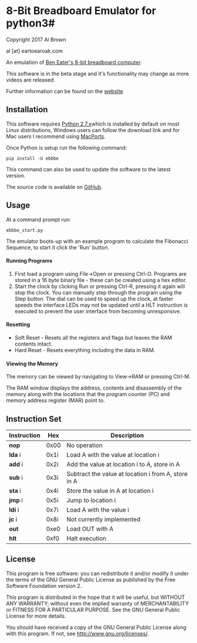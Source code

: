 # 8-Bit Breadboard Emulator for python3#

Copyright 2017 Al Brown

al [at] eartoearoak.com

An emulation of [Ben Eater's 8-bit breadboard computer](https://eater.net/8bit/).

This software is in the beta stage and it's functionality may change as more videos are released.

Further information can be found on the [website](https://eartoearoak.com/software/ebbbe)

## Installation ##
This software requires [Python 2.7.x](https://www.python.org/)which is installed by default on most Linux distributions, Windows users can follow the download link and for Mac users I recommend using [MacPorts](https://www.macports.org/).

Once Python is setup run the following command:

`pip install -U ebbbe`

This command can also be used to update the software to the latest version.

The source code is available on [GitHub](https://github.com/EarToEarOak/ebbbe).

## Usage ##
At a command prompt run:

`ebbbe_start.py`

The emulator boots-up with an example program to calculate the Fibonacci Sequence, to start it click the 'Run' button.

#### Running Programs ####
1. First load a program using File->Open or pressing Ctrl-O.  Programs are stored in a 16 byte binary file - these can be created using a hex editor.
2. Start the clock by clicking Run or pressing Ctrl-R, pressing it again will stop the clock.  You can manually step through the program using the Step button.  The dial can be used to speed up the clock, at faster speeds the interface LEDs may not be updated until a HLT instruction is executed to prevent the user interface from becoming unresponsive.

#### Resetting ####
- Soft Reset - Resets all the registers and flags but leaves the RAM contents intact.
- Hard Reset - Resets everything including the data in RAM.

#### Viewing the Memory ####
The memory can be viewed by navigating to View->RAM or pressing Ctrl-M.

The RAM window displays the address, contents and disassembly of the memory along with the locations that the program counter (PC) and memory address register (MAR) point to.

## Instruction Set ##
| Instruction | Hex | Description                                          |
|-------------|------|-----------------------------------------------------|
| **nop**     | 0x00 | No operation                                        |
| **lda** i   | 0x1i | Load A with the value at location i                 |
| **add** i   | 0x2i | Add the value at location i to A, store in A        |
| **sub** i   | 0x3i | Subtract the value at location i from A, store in A |
| **sta** i   | 0x4i | Store the value in A at location i                  |
| **jmp** i   | 0x5i | Jump to location i                                  |
| **ldi** i   | 0x7i | Load A with the value i                             |
| **jc**  i   | 0x8i | Not currently implemented                           |
| **out**     | 0xe0 | Load OUT with A                                     |
| **hlt**     | 0xf0 | Halt execution                                      | 
           


## License ##

This program is free software: you can redistribute it and/or modify
it under the terms of the GNU General Public License as published by
the Free Software Foundation version 2.

This program is distributed in the hope that it will be useful,
but WITHOUT ANY WARRANTY; without even the implied warranty of
MERCHANTABILITY or FITNESS FOR A PARTICULAR PURPOSE.  See the
GNU General Public License for more details.

You should have received a copy of the GNU General Public License
along with this program.  If not, see <http://www.gnu.org/licenses/>.

